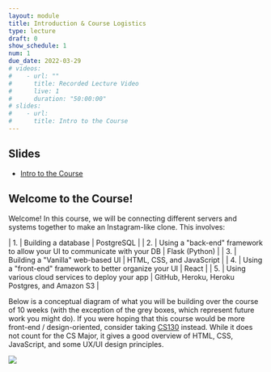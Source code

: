 ```yaml
---
layout: module
title: Introduction & Course Logistics
type: lecture
draft: 0
show_schedule: 1
num: 1
due_date: 2022-03-29
# videos: 
#    - url: ""
#      title: Recorded Lecture Video
#      live: 1
#      duration: "50:00:00"
# slides:
#    - url: 
#      title: Intro to the Course
---
```


<style>
     a.no-link, article a:link.no-link, article a:visited.no-link, article a:hover.no-link {
        border-bottom: none !important;
        background: none !important;
    }
</style>

## Slides
* <a href="https://docs.google.com/presentation/d/1hsadQRPH0ZA1AbhOF8jvVJqV8cZYp3Cq4USPgBnc3ns/edit?usp=sharing" target="_blank">Intro to the Course</a>


## Welcome to the Course!
Welcome! In this course, we will be connecting different servers and systems together to make an Instagram-like clone. This involves:

| 1. | Building a database | PostgreSQL |
| 2. | Using a "back-end" framework to allow your UI to communicate with your DB | Flask (Python) |
| 3. | Building a "Vanilla" web-based UI | HTML, CSS, and JavaScript |
| 4. | Using a "front-end" framework to better organize your UI | React |
| 5. | Using various cloud services to deploy your app | GitHub, Heroku, Heroku Postgres, and Amazon S3 |

Below is a conceptual diagram of what you will be building over the course of 10 weeks (with the exception of the grey boxes, which represent future work you might do). If you were hoping that this course would be more front-end / design-oriented, consider taking <a href="https://eecs130.github.io/spring2022/" target="_blank">CS130</a> instead. While it does not count for the CS Major, it gives a good overview of HTML, CSS, JavaScript, and some UX/UI design principles.

<a class="no-link" href="/spring2022/assets/images/lectures/web-architecture-diagram.svg" target="_blank"><img class="large" src="/spring2022/assets/images/lectures/web-architecture-diagram.svg" /></a>
